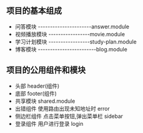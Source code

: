 ##  项目的基本组成

- 问答模块 ----------------------answer.module
- 视频播放模块 -----------------movie.module
- 学习计划模块 -----------------study-plan.module
- 博客模块  ------------------------blog.module

## 项目的公用组件和模块

- 头部  header(组件)
- 底部  footer(组件)
- 共享模块  shared.module
- 出错组件  使用路由出现未知地址时 error
- 侧边栏组件 点击菜单按钮,弹出菜单栏 sidebar
- 登录组件   用户进行登录   login


